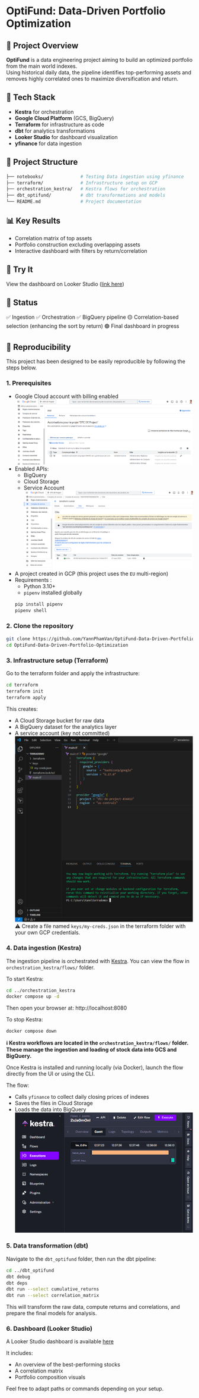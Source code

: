 # OptiFund: Data-Driven Portfolio Optimization

## 🧠 Project Overview

**OptiFund** is a data engineering project aiming to build an optimized portfolio from the main world indexes.  
Using historical daily data, the pipeline identifies top-performing assets and removes highly correlated ones to maximize diversification and return.

## 🔧 Tech Stack

- **Kestra** for orchestration
- **Google Cloud Platform** (GCS, BigQuery)
- **Terraform** for infrastructure as code
- **dbt** for analytics transformations
- **Looker Studio** for dashboard visualization
- **yfinance** for data ingestion

## 📁 Project Structure

```bash
├── notebooks/              # Testing Data ingestion using yfinance
├── terraform/              # Infrastructure setup on GCP
├── orchestration_kestra/   # Kestra flows for orchestration
├── dbt_optifund/           # dbt transformations and models
└── README.md               # Project documentation
```

## 📊 Key Results

- Correlation matrix of top assets
- Portfolio construction excluding overlapping assets
- Interactive dashboard with filters by return/correlation

## 🚀 Try It

View the dashboard on Looker Studio ([link here](https://lookerstudio.google.com/reporting/3c99e91f-961a-4504-8187-91c88275a8d5))

## 📌 Status

✅ Ingestion
✅ Orchestration
✅ BigQuery pipeline
🟡 Correlation-based selection (enhancing the sort by return)
🟢 Final dashboard in progress

## 🚀 Reproducibility

This project has been designed to be easily reproducible by following the steps below.

### 1. Prerequisites

- Google Cloud account with billing enabled
![Setting_up_a_service_account_on_GCP](docs/Setting_up_a_service_account_on_GCP.png)
- Enabled APIs:
  - BigQuery
  - Cloud Storage
  - Service Account
![Managing_Keys](docs/Managing_Keys.png)
- A project created in GCP (this project uses the `EU` multi-region)
- Requirements :
  - Python 3.10+
  - `pipenv` installed globally
  ```bash
  pip install pipenv
  pipenv shell
  ```

### 2. Clone the repository

```bash
git clone https://github.com/YannPhamVan/OptiFund-Data-Driven-Portfolio-Optimization.git
cd OptiFund-Data-Driven-Portfolio-Optimization
```

### 3. Infrastructure setup (Terraform)

Go to the terraform folder and apply the infrastructure:
```bash
cd terraform
terraform init
terraform apply
```
This creates:

- A Cloud Storage bucket for raw data
- A BigQuery dataset for the analytics layer
- A service account (key not committed)
![Creating_main.tf_file](docs/Creating_main.tf_file.png)
⚠️ Create a file named `keys/my-creds.json` in the terraform folder with your own GCP credentials.

### 4. Data ingestion (Kestra)

The ingestion pipeline is orchestrated with [Kestra](https://kestra.io/).
You can view the flow in `orchestration_kestra/flows/` folder.

To start Kestra:
```bash
cd ../orchestration_kestra
docker compose up -d
```
Then open your browser at: http://localhost:8080

To stop Kestra:
```bash
docker compose down
```
**ℹ️ Kestra workflows are located in the `orchestration_kestra/flows/` folder. These manage the ingestion and loading of stock data into GCS and BigQuery.**

Once Kestra is installed and running locally (via Docker), launch the flow directly from the UI or using the CLI.

The flow:
- Calls `yfinance` to collect daily closing prices of indexes
- Saves the files in Cloud Storage
- Loads the data into BigQuery
![Ingestion_workflow_Kestra](docs/Ingestion_workflow_Kestra.png)

### 5. Data transformation (dbt)

Navigate to the `dbt_optifund` folder, then run the dbt pipeline:
```bash
cd ../dbt_optifund
dbt debug
dbt deps
dbt run --select cumulative_returns
dbt run --select correlation_matrix
```
This will transform the raw data, compute returns and correlations, and prepare the final models for analysis.

### 6. Dashboard (Looker Studio)

A Looker Studio dashboard is available [here](https://lookerstudio.google.com/reporting/3c99e91f-961a-4504-8187-91c88275a8d5)

It includes:
- An overview of the best-performing stocks
- A correlation matrix
- Portfolio composition visuals

Feel free to adapt paths or commands depending on your setup.